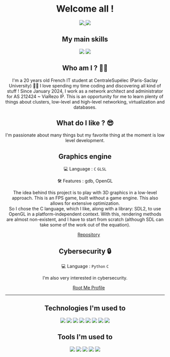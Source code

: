 <h1 align="center" >Welcome all !</h1>

<p align="center">
  <a href="https://www.linkedin.com/in/mathis-bottinelli/">
  <img src="https://img.shields.io/badge/linkedin-%230077B5.svg?style=for-the-badge&logo=linkedin&logoColor=white" >
  </a>
  <a href="https://t.me/mathisbato">
  <img src="https://img.shields.io/badge/Telegram-2CA5E0?style=for-the-badge&logo=telegram&logoColor=white" >
  </a>
</p>

<h2 align="center" > My main skills </h2>
<p align="center">
  <img src="https://img.shields.io/badge/c-%235D6CBF.svg?style=for-the-badge&logo=c&logoColor=white" />
  <img src="https://img.shields.io/badge/Python-14354C?style=for-the-badge&logo=python&logoColor=yellow" />
<!--   <img src="https://img.shields.io/badge/javascript-%23323330.svg?style=for-the-badge&logo=javascript&logoColor=%23F7DF1E"/> -->
</p>

<h2 align="center" >Who am I ? 🧑‍💻 </h2>
<p align="center">
I'm a 20 years old French IT student at CentraleSupélec (Paris-Saclay University) 👨‍🎓 I love spending my time coding and discovering all kind of stuff !
Since January 2024, I work as a network architect and administrator for AS 212424 ~ ViaRezo IP. This is an opportunity for me to learn plenty of things about clusters, low-level and high-level networking, virtualization and databases.
</p>

<h2 align="center" > What do I like ? 😎 </h2>
<p align="center">
I'm passionate about many things but my favorite thing at the moment is low level development.
</p>

<!-- 
Kernel dev
-->

<h2 align="center" > Graphics engine </h2> 
<p align="center" > 💻 Language : <code>C</code> <code>GLSL</code> </p> 
<p align="center" > 🛠️ Features : gdb, OpenGL </p> 
<p align="center">
  The idea behind this project is to play with 3D graphics in a low-level approach. This is an FPS game, built without a game engine. This also allows for extensive optimization.<br/>
  So I chose the C language, which I like, along with a library: SDL2, to use OpenGL in a platform-independent context. With this, rendering methods are almost non-existent, and I have to start from scratch (although SDL can take some of the work out of the equation).
</p>
<ul list-style-type="none" align="center">
  <a href = "https://github.com/mathisbot/opengl-fps" > Repository </a>
</ul>

<h2 align="center" > Cybersecurity 🔒</h2> 
<p align="center" > 
  💻 Language : <code>Python</code> <code>C</code>
</p>
<p align="center">
I'm also very interested in cybersecurity.
</p>
<ul list-style-type="none" align="center">
  <p>
    <a href = "https://www.root-me.org/Dozer-335053" > Root Me Profile</a> <br/>
  </p>
</ul>

<!-- 
<h2 align="center" > Full stack development 🌐 </h2> 
<p align="center" > 💻 Language : <code>React</code> <code>ExpressJS</code></p> 
<p align="center">
As an administrator of an Internet Provider, I have to fix and improve wesites for our clients. In this context I learned backend and frontend development.
</p>
<ul list-style-type="none" align="center">
  <p>
    <a href = "" >  </a> <br/>
    
  </p>
</ul>

-->

<hr>

<h2 align="center" > Technologies I'm used to </h2>
<p align="center">
  <img src="https://img.shields.io/badge/mysql-%2300f.svg?style=for-the-badge&logo=mysql&logoColor=white" />
  <img src="https://img.shields.io/badge/MariaDB-003545?style=for-the-badge&logo=mariadb&logoColor=white">
  <img src="https://img.shields.io/badge/Openstack-%23f01742.svg?style=for-the-badge&logo=openstack&logoColor=white"/>
  <img src="https://img.shields.io/badge/kubernetes-%23326ce5.svg?style=for-the-badge&logo=kubernetes&logoColor=white"/>
  <img src="https://img.shields.io/badge/nginx-%23009639.svg?style=for-the-badge&logo=nginx&logoColor=white" />
  <img src="https://img.shields.io/badge/datadog-%23632CA6.svg?style=for-the-badge&logo=datadog&logoColor=white" />
  <img src="https://img.shields.io/badge/ovh-%23123F6D.svg?style=for-the-badge&logo=ovh&logoColor=#123F6D" />
  <img src="https://img.shields.io/badge/ubiquiti-%230559C9.svg?style=for-the-badge&logo=ubiquiti&logoColor=white" />
</p>

<h2 align="center" > Tools I'm used to </h2>
<p align="center">
  <img src="https://img.shields.io/badge/Obsidian-%23483699.svg?style=for-the-badge&logo=obsidian&logoColor=white"/>
  <img src="https://img.shields.io/badge/Visual%20Studio%20Code-0078d7.svg?style=for-the-badge&logo=visual-studio-code&logoColor=white" />
  <img src="https://img.shields.io/badge/Postman-FF6C37?style=for-the-badge&logo=postman&logoColor=white"/>
  <img src="https://img.shields.io/badge/ansible-%231A1918.svg?style=for-the-badge&logo=ansible&logoColor=white">
  <img src="https://img.shields.io/badge/jinja-white.svg?style=for-the-badge&logo=jinja&logoColor=black">
</p>



